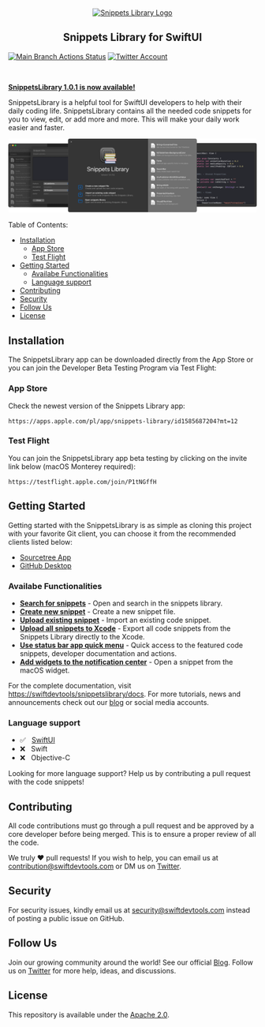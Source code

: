 <br />
<p align="center">
    <a href="https://swiftdevtools.com" target="_blank"><img width="147" height="147" src="http://swiftdevtools.com/snippetslibrary/images/snippets_library_logo.svg" alt="Snippets Library Logo"></a>
    <h2 align="center">Snippets Library for SwiftUI</h2>
</p>

[![Main Branch Actions Status](https://github.com/tryboxx/SnippetsLibrary/actions/workflows/tests.yml/badge.svg)](https://github.com/tryboxx/SnippetsLibrary/actions)
[![Twitter Account](https://img.shields.io/twitter/follow/swift_devtools?color=00acee&label=twitter&style=flat-square)](https://twitter.com/swift_devtools)

<br />

[**SnippetsLibrary 1.0.1 is now available!**](https://apps.apple.com/pl/app/snippets-library/id1585687204?mt=12)

SnippetsLibrary is a helpful tool for SwiftUI developers to help with their daily coding life. SnippetsLibrary contains all the needed code snippets for you to view, edit, or add more and more. This will make your daily work easier and faster.

![SnippetsLibrary](public/images/app_preview.png)

Table of Contents:

- [Installation](#installation)
  - [App Store](#app-store)
  - [Test Flight](#test-flight)
- [Getting Started](#getting-started)
  - [Availabe Functionalities](#availabe-functionalities)
  - [Language support](#language-support)
- [Contributing](#contributing)
- [Security](#security)
- [Follow Us](#follow-us)
- [License](#license)
      
## Installation

The SnippetsLibrary app can be downloaded directly from the App Store or you can join the Developer Beta Testing Program via Test Flight:

### App Store

Check the newest version of the Snippets Library app:

```
https://apps.apple.com/pl/app/snippets-library/id1585687204?mt=12
```

### Test Flight

You can join the SnippetsLibrary app beta testing by clicking on the invite link below (macOS Monterey required):

```
https://testflight.apple.com/join/P1tNGffH
```

## Getting Started

Getting started with the SnippetsLibrary is as simple as cloning this project with your favorite Git client, you can choose it from the recommended clients listed below:

* [Sourcetree App](https://www.sourcetreeapp.com)
* [GitHub Desktop](https://desktop.github.com)

### Availabe Functionalities

* [**Search for snippets**](https://swiftdevtools/snippetslibrary/docs/snippet/searching) - Open and search in the snippets library.
* [**Create new snippet**](https://swiftdevtools/snippetslibrary/docs/snippet/creating) - Create a new snippet file.
* [**Upload existing snippet**](https://swiftdevtools/snippetslibrary/docs/snippet/uploading) - Import an existing code snippet.
* [**Upload all snippets to Xcode**](https://swiftdevtools/snippetslibrary/docs/snippet/xcode-uploading) - Export all code snippets from the Snippets Library directly to the Xcode.
* [**Use status bar app quick menu**](https://swiftdevtools/snippetslibrary/docs/snippet/quick-menu) - Quick access to the featured code snippets, developer documentation and actions.
* [**Add widgets to the notification center**](https://swiftdevtools/snippetslibrary/docs/snippet/widgets) - Open a snippet from the macOS widget.

For the complete documentation, visit [https://swiftdevtools/snippetslibrary/docs](https://swiftdevtools/snippetslibrary/docs). For more tutorials, news and announcements check out our [blog](https://medium.com/swiftdevtools) or social media accounts.

### Language support
* ✅  &nbsp; [SwiftUI](https://developer.apple.com/documentation/swiftui/)
* ❌  &nbsp; Swift
* ❌  &nbsp; Objective-C

Looking for more language support? Help us by contributing a pull request with the code snippets!

## Contributing

All code contributions must go through a pull request and be approved by a core developer before being merged. This is to ensure a proper review of all the code.

We truly ❤️ pull requests! If you wish to help, you can email us at [contribution@swiftdevtools.com](mailto:contribution@swiftdevtools.com) or DM us on [Twitter](https://twitter.com/swift_devtools).

## Security

For security issues, kindly email us at [security@swiftdevtools.com](mailto:security@swiftdevtools.com) instead of posting a public issue on GitHub.

## Follow Us

Join our growing community around the world! See our official [Blog](https://medium.com/swiftdevtools). Follow us on [Twitter](https://twitter.com/swift_devtools) for more help, ideas, and discussions.

## License

This repository is available under the [Apache 2.0](./LICENSE).
